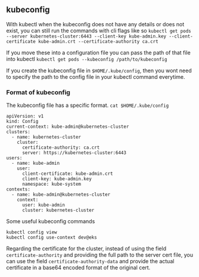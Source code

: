 ## kubeconfig

With kubectl when the kubeconfig does not have any details or does not exist, you can still run the commands with cli flags like so
`kubectl get pods --server kubernetes-cluster:6443 --client-key kube-admin.key --client-certificate kube-admin.crt --certificate-authority ca.crt`

If you move these into a configuration file you can pass the path of that file into kubectl
`kubectl get pods --kubeconfig /path/to/kubeconfig`

If you create the kubeconfig file in `$HOME/.kube/config`, then you wont need to specify the path to the config file in your kubectl command everytime.

### Format of kubeconfig
The kubeconfig file has a specific format.
`cat $HOME/.kube/config`
```
apiVersion: v1
kind: Config
current-context: kube-admin@kubernetes-cluster
clusters:
  - name: kubernetes-cluster
    cluster:
      certificate-authority: ca.crt
      server: https://kubernetes-cluster:6443
users:
  - name: kube-admin
    user:
      client-certificate: kube-admin.crt
      client-key: kube-admin.key
      namespace: kube-system
contexts:
  - name: kube-admin@kubernetes-cluster
    context:
      user: kube-admin
      cluster: kubernetes-cluster
```

Some useful kubeconfig commands
```
kubectl config view
kubectl config use-context dev@eks
```

Regarding the certificate for the cluster, instead of using the field `certificate-authority` and providing
the full path to the server cert file, you can use the field `certificate-authority-data` and provide the actual certificate in a base64 encoded format of the original cert.
